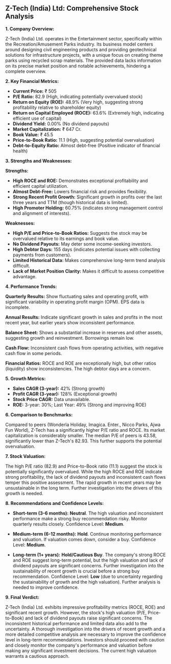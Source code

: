 ## Z-Tech (India) Ltd: Comprehensive Stock Analysis

**1. Company Overview:**

Z-Tech (India) Ltd. operates in the Entertainment sector, specifically within the Recreation/Amusement Parks industry.  Its business model centers around designing civil engineering products and providing geotechnical solutions for infrastructure projects, with a unique focus on creating theme parks using recycled scrap materials.  The provided data lacks information on its precise market position and notable achievements, hindering a complete overview.

**2. Key Financial Metrics:**

* **Current Price:** ₹ 505
* **P/E Ratio:** 82.9 (High, indicating potentially overvalued stock)
* **Return on Equity (ROE):** 48.9% (Very high, suggesting strong profitability relative to shareholder equity)
* **Return on Capital Employed (ROCE):** 63.6% (Extremely high, indicating efficient use of capital)
* **Dividend Yield:** 0.00% (No dividend payouts)
* **Market Capitalization:** ₹ 647 Cr.
* **Book Value:** ₹ 45.5
* **Price-to-Book Ratio:** 11.1 (High, suggesting potential overvaluation)
* **Debt-to-Equity Ratio:**  Almost debt-free (Positive indicator of financial health)


**3. Strengths and Weaknesses:**

**Strengths:**

* **High ROCE and ROE:**  Demonstrates exceptional profitability and efficient capital utilization.
* **Almost Debt-Free:**  Lowers financial risk and provides flexibility.
* **Strong Recent Profit Growth:**  Significant growth in profits over the last three years and TTM (though historical data is limited).
* **High Promoter Holding:**  60.75% (indicates strong management control and alignment of interests).


**Weaknesses:**

* **High P/E and Price-to-Book Ratios:** Suggests the stock may be overvalued relative to its earnings and book value.
* **No Dividend Payouts:**  May deter some income-seeking investors.
* **High Debtor Days:** 155 days (indicates potential issues with collecting payments from customers).
* **Limited Historical Data:**  Makes comprehensive long-term trend analysis difficult.
* **Lack of Market Position Clarity:**  Makes it difficult to assess competitive advantage.


**4. Performance Trends:**

**Quarterly Results:** Show fluctuating sales and operating profit, with significant variability in operating profit margin (OPM).  EPS data is incomplete.

**Annual Results:** Indicate significant growth in sales and profits in the most recent year, but earlier years show inconsistent performance.

**Balance Sheet:** Shows a substantial increase in reserves and other assets, suggesting growth and reinvestment.  Borrowings remain low.

**Cash Flow:**  Inconsistent cash flows from operating activities, with negative cash flow in some periods.

**Financial Ratios:**  ROCE and ROE are exceptionally high, but other ratios (liquidity) show inconsistencies.  The high debtor days are a concern.


**5. Growth Metrics:**

* **Sales CAGR (3-year):** 42% (Strong growth)
* **Profit CAGR (3-year):** 128% (Exceptional growth)
* **Stock Price CAGR:** Data unavailable.
* **ROE:**  3-year: 30%; Last Year: 49% (Strong and improving ROE)


**6. Comparison to Benchmarks:**

Compared to peers (Wonderla Holiday, Imagica. Enter., Nicco Parks, Ajwa Fun World), Z-Tech has a significantly higher P/E ratio and ROCE.  Its market capitalization is considerably smaller.  The median P/E of peers is 43.58, significantly lower than Z-Tech's 82.93.  This further supports the potential overvaluation.


**7. Stock Valuation:**

The high P/E ratio (82.9) and Price-to-Book ratio (11.1) suggest the stock is potentially significantly overvalued. While the high ROCE and ROE indicate strong profitability, the lack of dividend payouts and inconsistent cash flows temper this positive assessment.  The rapid growth in recent years may be unsustainable in the long term.  Further investigation into the drivers of this growth is needed.


**8. Recommendations and Confidence Levels:**

* **Short-term (3-6 months):**  **Neutral**.  The high valuation and inconsistent performance make a strong buy recommendation risky.  Monitor quarterly results closely.  Confidence Level: **Medium**.

* **Medium-term (6-12 months):**  **Hold**.  Continue monitoring performance and valuation.  If valuation comes down, consider a buy. Confidence Level: **Medium**.

* **Long-term (1+ years):**  **Hold/Cautious Buy**.  The company's strong ROCE and ROE suggest long-term potential, but the high valuation and lack of dividend payouts are significant concerns.  Further investigation into the sustainability of recent growth is crucial before a strong buy recommendation. Confidence Level: **Low** (due to uncertainty regarding the sustainability of growth and the high valuation).  Further analysis is needed to improve confidence.


**9. Final Verdict:**

Z-Tech (India) Ltd. exhibits impressive profitability metrics (ROCE, ROE) and significant recent growth. However, the stock's high valuation (P/E, Price-to-Book) and lack of dividend payouts raise significant concerns.  The inconsistent historical performance and limited data also add to the uncertainty.  A thorough investigation into the drivers of recent growth and a more detailed competitive analysis are necessary to improve the confidence level in long-term recommendations.  Investors should proceed with caution and closely monitor the company's performance and valuation before making any significant investment decisions.  The current high valuation warrants a cautious approach.
